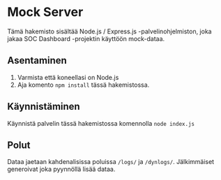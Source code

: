 # Mock Server

Tämä hakemisto sisältää Node.js / Express.js -palvelinohjelmiston, joka jakaa
SOC Dashboard -projektin käyttöön mock-dataa.

## Asentaminen

1) Varmista että koneellasi on Node.js
2) Aja komento `npm install` tässä hakemistossa.

## Käynnistäminen

Käynnistä palvelin tässä hakemistossa komennolla `node index.js`

## Polut

Dataa jaetaan kahdenalisissa poluissa `/logs/` ja `/dynlogs/`. Jälkimmäiset generoivat joka pyynnöllä lisää dataa.
